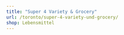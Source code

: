 ```yaml
---
title: "Super 4 Variety & Grocery"
url: /toronto/super-4-variety-und-grocery/
shop: Lebensmittel
---
```

